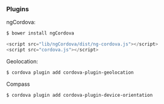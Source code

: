 ### Plugins

ngCordova:
```sh
$ bower install ngCordova
```

```javascript
<script src="lib/ngCordova/dist/ng-cordova.js"></script>
<script src="cordova.js"></script>
```

Geolocation:
```sh
$ cordova plugin add cordova-plugin-geolocation
```

Compass
```sh
$ cordova plugin add cordova-plugin-device-orientation
```
